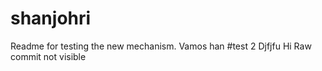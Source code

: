 # shanjohri
Readme for testing the new mechanism.
Vamos han
#test 2
Djfjfu
Hi
Raw commit not visible
